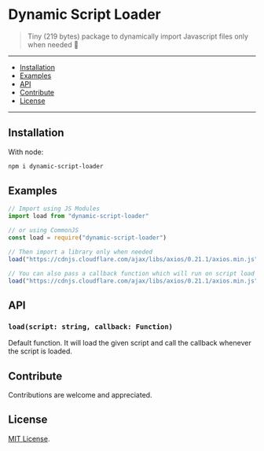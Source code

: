 # Dynamic Script Loader

> Tiny (219 bytes) package to dynamically import Javascript files only when needed 🐼

* * *

- [Installation](#installation)
- [Examples](#examples)
- [API](#api)
- [Contribute](#contribute)
- [License](#license)

* * *

## Installation

With node:

```sh
npm i dynamic-script-loader
```

## Examples

```js
// Import using JS Modules
import load from "dynamic-script-loader"

// or using CommonJS
const load = require("dynamic-script-loader")

// Then import a library only when needed
load("https://cdnjs.cloudflare.com/ajax/libs/axios/0.21.1/axios.min.js")

// You can also pass a callback function which will run on script load
load("https://cdnjs.cloudflare.com/ajax/libs/axios/0.21.1/axios.min.js", () => console.log("Loaded"))
```

## API 
### `load(script: string, callback: Function)`
Default function. It will load the given script and call the callback whenever the script is loaded.

## Contribute
Contributions are welcome and appreciated.

## License
[MIT License](https://github.com/PandaSekh/Dynamic-Script-Loader/blob/master/LICENSE).